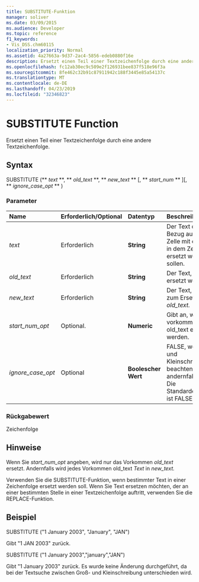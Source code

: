 ```yaml
---
title: SUBSTITUTE-Funktion
manager: soliver
ms.date: 03/09/2015
ms.audience: Developer
ms.topic: reference
f1_keywords:
- Vis_DSS.chm60115
localization_priority: Normal
ms.assetid: 4a27663a-9d37-2ac4-5856-edeb0880f16e
description: Ersetzt einen Teil einer Textzeichenfolge durch eine andere Textzeichenfolge.
ms.openlocfilehash: fc12ab30ec9c509e2f126931bee837f518e96f3a
ms.sourcegitcommit: 8fe462c32b91c87911942c188f3445e85a54137c
ms.translationtype: MT
ms.contentlocale: de-DE
ms.lasthandoff: 04/23/2019
ms.locfileid: "32346823"
---
```

# <a name="substitute-function"></a>SUBSTITUTE Function

Ersetzt einen Teil einer Textzeichenfolge durch eine andere Textzeichenfolge. 
  
## <a name="syntax"></a>Syntax

 SUBSTITUTE (** *text* **, ** *old_text* **, ** *new_text* ** [, ** *start_num* ** ][, ** *ignore_case_opt* ** ) 
  
### <a name="parameters"></a>Parameter

|**Name**|**Erforderlich/Optional**|**Datentyp**|**Beschreibung**|
|:-----|:-----|:-----|:-----|
| _text_ <br/> |Erforderlich  <br/> |**String** <br/> | Der Text oder der Bezug auf eine Zelle mit dem Text, in dem Zeichen ersetzt werden sollen.  <br/> |
| _old_text_ <br/> |Erforderlich  <br/> |**String** <br/> | Der Text, der ersetzt werden soll.  <br/> |
| _new_text_ <br/> |Erforderlich  <br/> |**String** <br/> | Der Text, den Sie zum Ersetzen von _old_text._  <br/> |
| _start_num_opt_ <br/> |Optional.  <br/> |**Numeric** <br/> |Gibt an, welche vorkommenden old_text ersetzt werden.  <br/> |
| _ignore_case_opt_ <br/> |Optional  <br/> |**Boolescher Wert** <br/> |FALSE, wenn Groß- und Kleinschreibung zu beachten ist; andernfalls TRUE. Die Standardeinstellung ist FALSE.  <br/> |
   
### <a name="return-value"></a>Rückgabewert

Zeichenfolge
  
## <a name="remarks"></a>Hinweise

 Wenn Sie  _start_num_opt_ angeben, wird nur das Vorkommen  _old_text_ ersetzt. Andernfalls wird  jedes Vorkommen old_text _Text_ in _new_text._
  
Verwenden Sie die SUBSTITUTE-Funktion, wenn bestimmter Text in einer Zeichenfolge ersetzt werden soll. Wenn Sie Text ersetzen möchten, der an einer bestimmten Stelle in einer Textzeichenfolge auftritt, verwenden Sie die REPLACE-Funktion.
  
## <a name="example"></a>Beispiel

SUBSTITUTE ("1 January 2003", "January", "JAN") 
  
Gibt "1 JAN 2003" zurück. 
  
SUBSTITUTE ("1 January 2003","january","JAN") 
  
Gibt "1 January 2003" zurück. Es wurde keine Änderung durchgeführt, da bei der Textsuche zwischen Groß- und Kleinschreibung unterschieden wird. 
  

